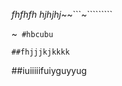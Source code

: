 *fhfhfh*
*hjhjhj*~~```~`````````

~`````````
#hbcubu`````````

````````
##fhjjjkjkkkk
`````````````

##iuiiiiifuiyguyyug
